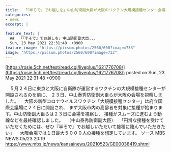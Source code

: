 ```yaml
---
title:  「『半そで』でお越しを」中山防衛副大臣が大阪のワクチン大規模接種センター会場視察  
categories:
- news
excerpt: |
  
feature_text: |
  ##  「『半そで』でお越しを」中山防衛副大臣...
  Sun, 23 May 2021 22:31:48  +0900
feature_image: "https://picsum.photos/2560/600?image=733"
image: "https://picsum.photos/2560/600?image=733"
---
```


[https://rosie.5ch.net/test/read.cgi/liveplus/1621776708/](https://rosie.5ch.net/test/read.cgi/liveplus/1621776708/)
posted on Sun, 23 May 2021 22:31:48  +0900

<!--more-->

　５月２４日に東京と大阪に自衛隊が運営するワクチンの大規模接種センターが開設されるのを前に、 ２３日、中山泰秀防衛副大臣らが大阪の会場を視察しました。 　大阪の新型コロナウイルスワクチン「大規模接種センター」は府立国際会議場に２４日に開設され、 まず大阪市内の高齢者を対象に接種が始まります。中山防衛副大臣らは２３日に会場を視察し、 接種がスムーズに進むよう動線などを最終確認しました。 　（中山泰秀防衛副大臣） 　「円滑な接種を受けていただくためには、ぜひ『半そで』でお越しいただいて接種に臨んでいただきたい」 　大阪会場では１日最大５０００人の接種を想定しています。 ソース MBS NEWS 05/23 20:19 https://www.mbs.jp/news/kansainews/20210523/GE00038419.shtml
